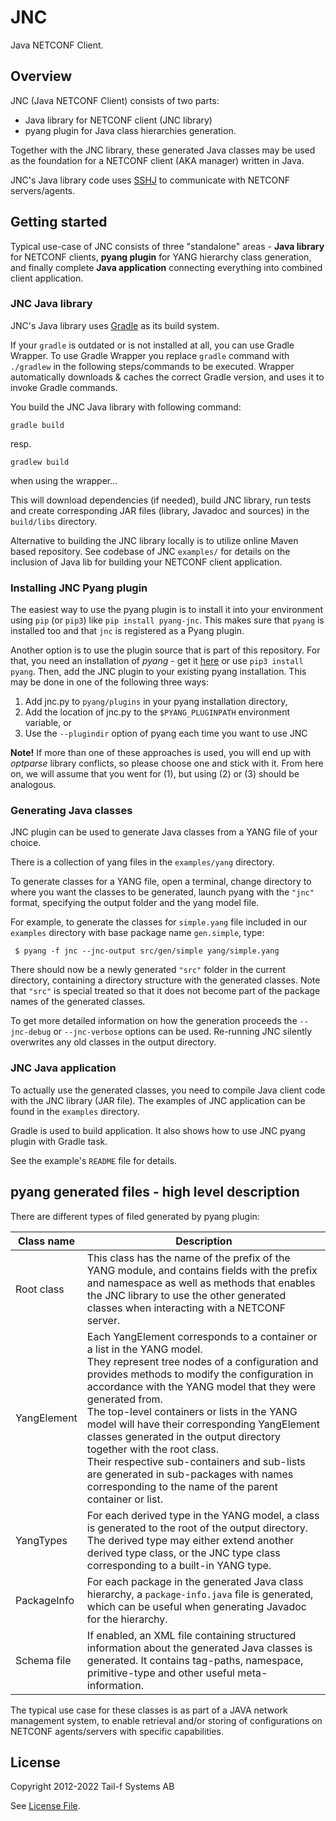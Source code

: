 # JNC

Java NETCONF Client.

## Overview

JNC (Java NETCONF Client) consists of two parts:

* Java library for NETCONF client (JNC library)
* pyang plugin for Java class hierarchies generation.

Together with the JNC library, these generated Java classes may be used as the foundation for a NETCONF client (AKA manager) written in Java.

JNC's Java library code uses [SSHJ](https://github.com/hierynomus/sshj) to communicate with NETCONF servers/agents.


## Getting started

Typical use-case of JNC consists of three "standalone" areas - **Java library** for NETCONF clients, **pyang plugin** for YANG hierarchy class generation, and finally complete **Java application** connecting everything into combined client application.

### JNC Java library

JNC's Java library uses [Gradle](https://gradle.org/) as its build system.

If your `gradle` is outdated or is not installed at all, you can use Gradle Wrapper.
To use Gradle Wrapper you replace `gradle` command with `./gradlew` in the following steps/commands to be executed.
Wrapper automatically downloads & caches the correct Gradle version, and uses it to invoke Gradle commands.

You build the JNC Java library with following command:
```
gradle build
```
resp.
```
gradlew build
```
when using the wrapper...

This will download dependencies (if needed), build JNC library, run tests and create corresponding JAR files (library, Javadoc and sources) in the `build/libs` directory.

Alternative to building the JNC library locally is to utilize online Maven based repository.
See codebase of JNC `examples/` for details on the inclusion of Java lib for building your NETCONF client application.


### Installing JNC Pyang plugin

The easiest way to use the pyang plugin is to install it into your environment
using `pip` (or `pip3`) like `pip install pyang-jnc`.  This makes sure that
`pyang` is installed too and that `jnc` is registered as a Pyang plugin.

Another option is to use the plugin source that is part of this repository.
For that, you need an installation of *pyang* - get it
[here](https://github.com/mbj4668/pyang) or use `pip3 install pyang`. Then, add
the JNC plugin to your existing pyang installation. This may be done in one of
the following three ways:

1. Add jnc.py to `pyang/plugins` in your pyang installation directory,
2. Add the location of jnc.py to the `$PYANG_PLUGINPATH` environment variable, or
3. Use the `--plugindir` option of pyang each time you want to use JNC

**Note!**
If more than one of these approaches is used, you will end up with *optparse*
library conflicts, so please choose one and stick with it. From here on, we
will assume that you went for (1), but using (2) or (3) should be analogous.


### Generating Java classes

JNC plugin can be used to generate Java classes from a YANG file of your choice.

There is a collection of yang files in the `examples/yang` directory.

To generate classes for a YANG file, open a terminal, change directory to where you want the classes to be generated, launch pyang with the `"jnc"` format, specifying the output folder and the yang model file.

For example, to generate the classes for `simple.yang` file included in our `examples` directory with base package name `gen.simple`, type:

     $ pyang -f jnc --jnc-output src/gen/simple yang/simple.yang

There should now be a newly generated `"src"` folder in the current directory, containing a directory structure with the generated classes. Note that `"src"` is special treated so that it does not become part of the package names of the generated classes.

To get more detailed information on how the generation proceeds the `--jnc-debug` or `--jnc-verbose` options can be used. Re-running JNC silently overwrites any old classes in the output directory.

### JNC Java application

To actually use the generated classes, you need to compile Java client code with the JNC library (JAR file). The examples of JNC application can be found in the `examples` directory.

Gradle is used to build application. It also shows how to use JNC pyang plugin with Gradle task.

See the example's `README` file for details.


## pyang generated files - high level description

There are different types of filed generated by pyang plugin:


| Class name | Description |
| --- | --- |
| Root class | This class has the name of the prefix of the YANG module, and contains fields with the prefix and namespace as well as methods that enables the JNC library to use the other generated classes when interacting with a NETCONF server.|
| YangElement | Each YangElement corresponds to a container or a list in the YANG model.<br/>They represent tree nodes of a configuration and provides methods to modify the configuration in accordance with the YANG model that they were generated from.<br/>The top-level containers or lists in the YANG model will have their corresponding YangElement classes generated in the output directory together with the root class.<br/>Their respective sub-containers and sub-lists are generated in sub-packages with names corresponding to the name of the parent container or list. |
| YangTypes | For each derived type in the YANG model, a class is generated to the root of the output directory. The derived type may either extend another derived type class, or the JNC type class corresponding to a built-in YANG type. |
| PackageInfo | For each package in the generated Java class hierarchy, a `package-info.java` file is generated, which can be useful when generating Javadoc for the hierarchy. |
| Schema file | If enabled, an XML file containing structured information about the generated Java classes is generated. It contains tag-paths, namespace, primitive-type and other useful meta-information. |

The typical use case for these classes is as part of a JAVA network management system, to enable retrieval and/or storing of configurations on NETCONF agents/servers with specific capabilities.


## License
Copyright 2012-2022 Tail-f Systems AB

See [License File](LICENSE).
